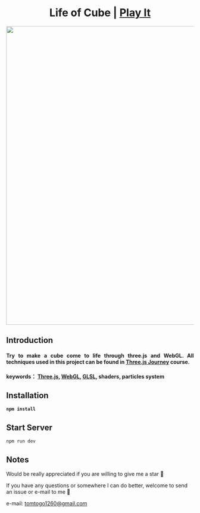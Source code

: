 <h1 align="center">
Life of Cube | <a href="https://tomhsiao1260.github.io/life-of-cube/" target="_blank">Play It<a/>
</h1>

<p align="center">
    <img src="./src/assets/life-of-cube.gif" width="800px"/>
</p>

## Introduction

<h4 align="justify">
Try to make a cube come to life through three.js and WebGL. All techniques used in this project can be found in <a href="https://threejs-journey.xyz/" target="_blank">Three.js Journey<a/> course.
<h4/>

keywords： [Three.js](https://threejs.org/), [WebGL](https://github.com/KhronosGroup/WebGL), [GLSL](https://developer.mozilla.org/en-US/docs/Games/Techniques/3D_on_the_web/GLSL_Shaders), shaders, particles system

## Installation

```
npm install
```

## Start Server

```
npm run dev
```

## Notes

<p>Would be really appreciated if you are willing to give me a star 🎉</p>
<p>If you have any questions or somewhere I can do better, welcome to send an issue or e-mail to me 🙏</p>

e-mail: tomtogo1260@gmail.com
